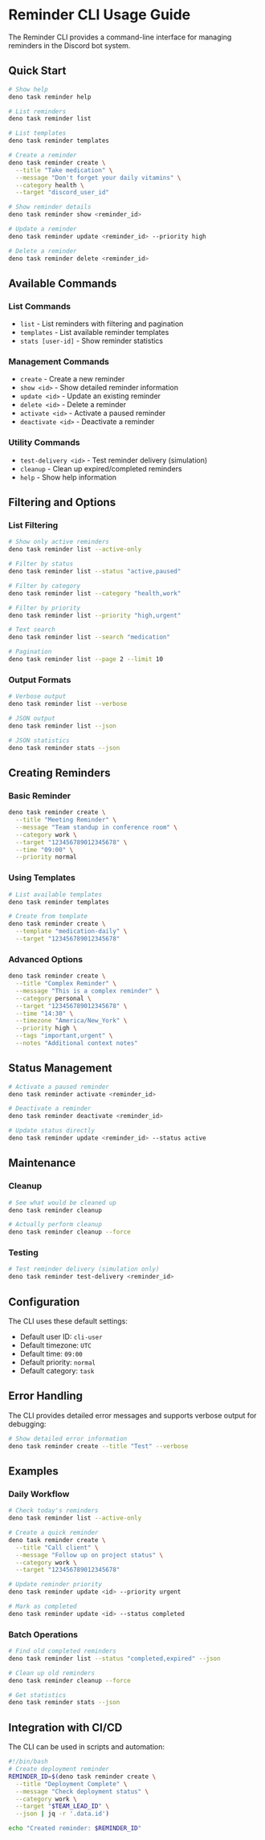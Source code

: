 # Reminder CLI Usage Guide

The Reminder CLI provides a command-line interface for managing reminders in the Discord bot system.

## Quick Start

```bash
# Show help
deno task reminder help

# List reminders
deno task reminder list

# List templates
deno task reminder templates

# Create a reminder
deno task reminder create \
  --title "Take medication" \
  --message "Don't forget your daily vitamins" \
  --category health \
  --target "discord_user_id"

# Show reminder details
deno task reminder show <reminder_id>

# Update a reminder
deno task reminder update <reminder_id> --priority high

# Delete a reminder
deno task reminder delete <reminder_id>
```

## Available Commands

### List Commands
- `list` - List reminders with filtering and pagination
- `templates` - List available reminder templates
- `stats [user-id]` - Show reminder statistics

### Management Commands
- `create` - Create a new reminder
- `show <id>` - Show detailed reminder information
- `update <id>` - Update an existing reminder
- `delete <id>` - Delete a reminder
- `activate <id>` - Activate a paused reminder
- `deactivate <id>` - Deactivate a reminder

### Utility Commands
- `test-delivery <id>` - Test reminder delivery (simulation)
- `cleanup` - Clean up expired/completed reminders
- `help` - Show help information

## Filtering and Options

### List Filtering
```bash
# Show only active reminders
deno task reminder list --active-only

# Filter by status
deno task reminder list --status "active,paused"

# Filter by category
deno task reminder list --category "health,work"

# Filter by priority
deno task reminder list --priority "high,urgent"

# Text search
deno task reminder list --search "medication"

# Pagination
deno task reminder list --page 2 --limit 10
```

### Output Formats
```bash
# Verbose output
deno task reminder list --verbose

# JSON output
deno task reminder list --json

# JSON statistics
deno task reminder stats --json
```

## Creating Reminders

### Basic Reminder
```bash
deno task reminder create \
  --title "Meeting Reminder" \
  --message "Team standup in conference room" \
  --category work \
  --target "123456789012345678" \
  --time "09:00" \
  --priority normal
```

### Using Templates
```bash
# List available templates
deno task reminder templates

# Create from template
deno task reminder create \
  --template "medication-daily" \
  --target "123456789012345678"
```

### Advanced Options
```bash
deno task reminder create \
  --title "Complex Reminder" \
  --message "This is a complex reminder" \
  --category personal \
  --target "123456789012345678" \
  --time "14:30" \
  --timezone "America/New_York" \
  --priority high \
  --tags "important,urgent" \
  --notes "Additional context notes"
```

## Status Management

```bash
# Activate a paused reminder
deno task reminder activate <reminder_id>

# Deactivate a reminder
deno task reminder deactivate <reminder_id>

# Update status directly
deno task reminder update <reminder_id> --status active
```

## Maintenance

### Cleanup
```bash
# See what would be cleaned up
deno task reminder cleanup

# Actually perform cleanup
deno task reminder cleanup --force
```

### Testing
```bash
# Test reminder delivery (simulation only)
deno task reminder test-delivery <reminder_id>
```

## Configuration

The CLI uses these default settings:
- Default user ID: `cli-user`
- Default timezone: `UTC`
- Default time: `09:00`
- Default priority: `normal`
- Default category: `task`

## Error Handling

The CLI provides detailed error messages and supports verbose output for debugging:

```bash
# Show detailed error information
deno task reminder create --title "Test" --verbose
```

## Examples

### Daily Workflow
```bash
# Check today's reminders
deno task reminder list --active-only

# Create a quick reminder
deno task reminder create \
  --title "Call client" \
  --message "Follow up on project status" \
  --category work \
  --target "123456789012345678"

# Update reminder priority
deno task reminder update <id> --priority urgent

# Mark as completed
deno task reminder update <id> --status completed
```

### Batch Operations
```bash
# Find old completed reminders
deno task reminder list --status "completed,expired" --json

# Clean up old reminders
deno task reminder cleanup --force

# Get statistics
deno task reminder stats --json
```

## Integration with CI/CD

The CLI can be used in scripts and automation:

```bash
#!/bin/bash
# Create deployment reminder
REMINDER_ID=$(deno task reminder create \
  --title "Deployment Complete" \
  --message "Check deployment status" \
  --category work \
  --target "$TEAM_LEAD_ID" \
  --json | jq -r '.data.id')

echo "Created reminder: $REMINDER_ID"
```